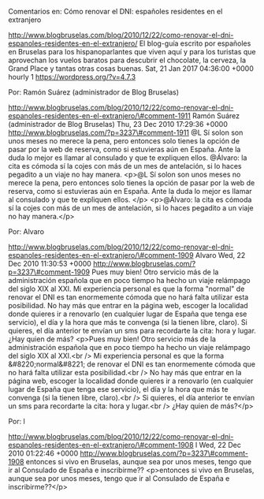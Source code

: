 Comentarios en: Cómo renovar el DNI: españoles residentes en el
extranjero

http://www.blogbruselas.com/blog/2010/12/22/como-renovar-el-dni-espanoles-residentes-en-el-extranjero/
El blog-guía escrito por españoles en Bruselas para los hispanoparlantes
que viven aquí y para los turistas que aprovechan los vuelos baratos
para descubrir el chocolate, la cerveza, la Grand Place y tantas otras
cosas buenas. Sat, 21 Jan 2017 04:36:00 +0000 hourly 1
https://wordpress.org/?v=4.7.3

Por: Ramón Suárez (administrador de Blog Bruselas)

http://www.blogbruselas.com/blog/2010/12/22/como-renovar-el-dni-espanoles-residentes-en-el-extranjero/\#comment-1911
Ramón Suárez (administrador de Blog Bruselas) Thu, 23 Dec 2010 17:29:36
+0000 http://www.blogbruselas.com/?p=3237\#comment-1911 \@L Sí solon son
unos meses no merece la pena, pero entonces solo tienes la opción de
pasar por la web de reserva, como si estuvieras aún en España. Ante la
duda lo mejor es llamar al consulado y que te expliquen ellos. \@Álvaro:
la cita es cómoda sí la cojes con más de un mes de antelación, si lo
haces pegadito a un viaje no hay manera. \<p\>\@L Sí solon son unos
meses no merece la pena, pero entonces solo tienes la opción de pasar
por la web de reserva, como si estuvieras aún en España. Ante la duda lo
mejor es llamar al consulado y que te expliquen ellos. \</p\>
\<p\>\@Álvaro: la cita es cómoda sí la cojes con más de un mes de
antelación, si lo haces pegadito a un viaje no hay manera.\</p\>

Por: Alvaro

http://www.blogbruselas.com/blog/2010/12/22/como-renovar-el-dni-espanoles-residentes-en-el-extranjero/\#comment-1909
Alvaro Wed, 22 Dec 2010 11:30:53 +0000
http://www.blogbruselas.com/?p=3237\#comment-1909 Pues muy bien! Otro
servicio más de la administración española que en poco tiempo ha hecho
un viaje relámpago del siglo XIX al XXI. Mi experiencia personal es que
la forma &quot;normal&quot; de renovar el DNI es tan enormemente cómoda
que no hará falta utilizar esta posibilidad. No hay más que entrar en la
página web, escoger la localidad donde quieres ir a renovarlo (en
cualquier lugar de España que tenga ese servicio), el día y la hora que
más te convenga (si la tienen libre, claro). Si quieres, el día anterior
te envían un sms para recordarte la cita: hora y lugar. ¿Hay quien de
más? \<p\>Pues muy bien! Otro servicio más de la administración española
que en poco tiempo ha hecho un viaje relámpago del siglo XIX al XXI.\<br
/\> Mi experiencia personal es que la forma &\#8220;normal&\#8221; de
renovar el DNI es tan enormemente cómoda que no hará falta utilizar esta
posibilidad.\<br /\> No hay más que entrar en la página web, escoger la
localidad donde quieres ir a renovarlo (en cualquier lugar de España que
tenga ese servicio), el día y la hora que más te convenga (si la tienen
libre, claro).\<br /\> Si quieres, el día anterior te envían un sms para
recordarte la cita: hora y lugar.\<br /\> ¿Hay quien de más?\</p\>

Por: l

http://www.blogbruselas.com/blog/2010/12/22/como-renovar-el-dni-espanoles-residentes-en-el-extranjero/\#comment-1908
l Wed, 22 Dec 2010 01:22:46 +0000
http://www.blogbruselas.com/?p=3237\#comment-1908 entonces si vivo en
Bruselas, aunque sea por unos meses, tengo que ir al Consulado de España
e inscribirme?? \<p\>entonces si vivo en Bruselas, aunque sea por unos
meses, tengo que ir al Consulado de España e inscribirme??\</p\>
